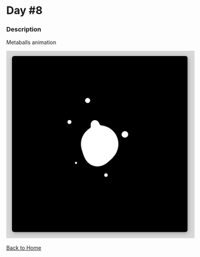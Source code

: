 # Day #8

### Description

Metaballs animation

<img src='./assets/image-final.png' width=500>

[Back to Home](..)
